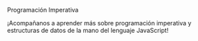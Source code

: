 Programación Imperativa


¡Acompañanos a aprender más sobre programación imperativa y estructuras de datos de la mano del lenguaje JavaScript!
